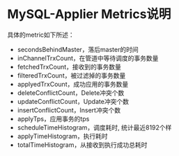 # MySQL-Applier Metrics说明
具体的metric如下所述：

* 	secondsBehindMaster，落后master的时间
* 	inChannelTrxCount，在管道中等待调度的事务数量
* 	fetchedTrxCount，接收到的事务数量
* 	filteredTrxCount，被过滤掉的事务数量
* 	applyedTrxCount，成功应用的事务数量
* 	deleteConflictCount，Delete冲突个数
* 	updateConflictCount，Update冲突个数
* 	insertConflictCount，Insert冲突个数
* 	applyTps，应用事务的tps
* 	scheduleTimeHistogram，调度耗时, 统计最近8192个样
* 	applyTimeHistogram，执行耗时
* 	totalTimeHistogram，从接收到执行成功总耗时